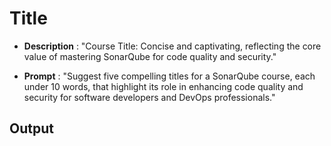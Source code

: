 # Title

- **Description** : "Course Title: Concise and captivating, reflecting the core value of mastering SonarQube for code quality and security."

- **Prompt** : "Suggest five compelling titles for a SonarQube course, each under 10 words, that highlight its role in enhancing code quality and security for software developers and DevOps professionals."

## Output
```

```
